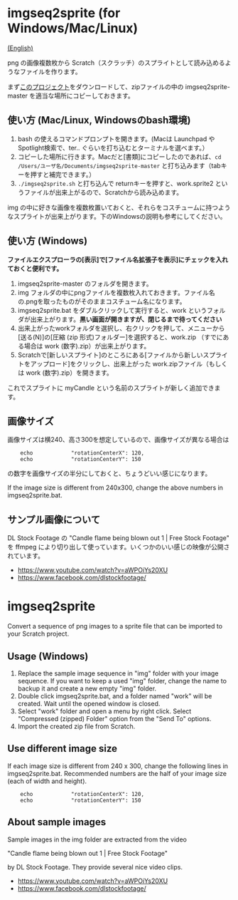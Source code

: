 # imgseq2sprite (for Windows/Mac/Linux)

<a href="#English">(English)</a>

png の画像複数枚から Scratch（スクラッチ）のスプライトとして読み込めるようなファイルを作ります。

まず[このプロジェクト](https://github.com/memakura/imgseq2sprite/archive/master.zip)をダウンロードして、zipファイルの中の imgseq2sprite-master を適当な場所にコピーしておきます。

## 使い方 (Mac/Linux, Windowsのbash環境)

1. bash の使えるコマンドプロンプトを開きます。(Macは Launchpad や Spotlight検索で、ter.. ぐらいを打ち込むとターミナルを選べます。）
1. コピーした場所に行きます。Macだと[書類]にコピーしたのであれば、`cd /Users/ユーザ名/Documents/imgseq2sprite-master` と打ち込みます（tabキーを押すと補完できます。）
1. `./imgseq2sprite.sh` と打ち込んで returnキーを押すと、work.sprite2 というファイルが出来上がるので、Scratchから読み込めます。

img の中に好きな画像を複数枚置いておくと、それらをコスチュームに持つようなスプライトが出来上がります。下のWindowsの説明も参考にしてください。

## 使い方 (Windows)

**ファイルエクスプローラの[表示]で[ファイル名拡張子を表示]にチェックを入れておくと便利です。**

1. imgseq2sprite-master のフォルダを開きます。
1. img フォルダの中にpngファイルを複数枚入れておきます。ファイル名の.pngを取ったものがそのままコスチューム名になります。
1. imgseq2sprite.bat をダブルクリックして実行すると、work というフォルダが出来上がります。**黒い画面が開きますが、閉じるまで待ってください**
1. 出来上がったworkフォルダを選択し、右クリックを押して、メニューから[送る(N)]の[圧縮 (zip 形式)フォルダー]を選択すると、work.zip （すでにある場合は work (数字).zip）が出来上がります。
1. Scratchで[新しいスプライト]のところにある[ファイルから新しいスプライトをアップロード]をクリックし、出来上がった work.zipファイル（もしくは work (数字).zip）を開きます。

これでスプライトに myCandle という名前のスプライトが新しく追加できます。

## 画像サイズ

画像サイズは横240、高さ300を想定しているので、画像サイズが異なる場合は

```
    echo 			"rotationCenterX": 120,
    echo 			"rotationCenterY": 150
```

の数字を画像サイズの半分にしておくと、ちょうどいい感じになります。

If the image size is different from 240x300, change the above numbers in imgseq2sprite.bat.

## サンプル画像について

DL Stock Footage の "Candle flame being blown out 1 | Free Stock Footage"
を ffmpeg により切り出して使っています。いくつかのいい感じの映像が公開されています。

- https://www.youtube.com/watch?v=aWPOiYs20XU
- https://www.facebook.com/dlstockfootage/


<a name="English">

# imgseq2sprite

Convert a sequence of png images to a sprite file that can be imported to your Scratch project.

## Usage (Windows)

1. Replace the sample image sequence in "img" folder with your image sequence. If you want to keep a used "img" folder, change the name to backup it and create a new empty "img" folder.
1. Double click imgseq2sprite.bat, and a folder named "work" will be created. Wait until the opened window is closed.
1. Select "work" folder and open a menu by right click. Select "Compressed (zipped) Folder" option from the "Send To" options.
1. Import the created zip file from Scratch.

## Use different image size

If each image size is different from 240 x 300, change the following lines in imgseq2sprite.bat. Recommended numbers are the half of your image size (each of width and height).

```
    echo 			"rotationCenterX": 120,
    echo 			"rotationCenterY": 150
```



## About sample images

Sample images in the img folder are extracted from the video

"Candle flame being blown out 1 | Free Stock Footage"

by DL Stock Footage. They provide several nice video clips. 

- https://www.youtube.com/watch?v=aWPOiYs20XU
- https://www.facebook.com/dlstockfootage/

